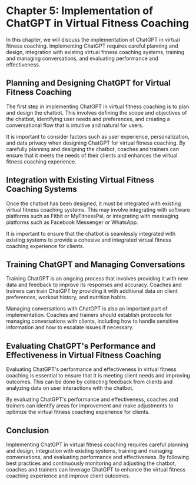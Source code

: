 Chapter 5: Implementation of ChatGPT in Virtual Fitness Coaching
================================================================

In this chapter, we will discuss the implementation of ChatGPT in virtual fitness coaching. Implementing ChatGPT requires careful planning and design, integration with existing virtual fitness coaching systems, training and managing conversations, and evaluating performance and effectiveness.

Planning and Designing ChatGPT for Virtual Fitness Coaching
-----------------------------------------------------------

The first step in implementing ChatGPT in virtual fitness coaching is to plan and design the chatbot. This involves defining the scope and objectives of the chatbot, identifying user needs and preferences, and creating a conversational flow that is intuitive and natural for users.

It is important to consider factors such as user experience, personalization, and data privacy when designing ChatGPT for virtual fitness coaching. By carefully planning and designing the chatbot, coaches and trainers can ensure that it meets the needs of their clients and enhances the virtual fitness coaching experience.

Integration with Existing Virtual Fitness Coaching Systems
----------------------------------------------------------

Once the chatbot has been designed, it must be integrated with existing virtual fitness coaching systems. This may involve integrating with software platforms such as Fitbit or MyFitnessPal, or integrating with messaging platforms such as Facebook Messenger or WhatsApp.

It is important to ensure that the chatbot is seamlessly integrated with existing systems to provide a cohesive and integrated virtual fitness coaching experience for clients.

Training ChatGPT and Managing Conversations
-------------------------------------------

Training ChatGPT is an ongoing process that involves providing it with new data and feedback to improve its responses and accuracy. Coaches and trainers can train ChatGPT by providing it with additional data on client preferences, workout history, and nutrition habits.

Managing conversations with ChatGPT is also an important part of implementation. Coaches and trainers should establish protocols for managing conversations with clients, including how to handle sensitive information and how to escalate issues if necessary.

Evaluating ChatGPT's Performance and Effectiveness in Virtual Fitness Coaching
------------------------------------------------------------------------------

Evaluating ChatGPT's performance and effectiveness in virtual fitness coaching is essential to ensure that it is meeting client needs and improving outcomes. This can be done by collecting feedback from clients and analyzing data on user interactions with the chatbot.

By evaluating ChatGPT's performance and effectiveness, coaches and trainers can identify areas for improvement and make adjustments to optimize the virtual fitness coaching experience for clients.

Conclusion
----------

Implementing ChatGPT in virtual fitness coaching requires careful planning and design, integration with existing systems, training and managing conversations, and evaluating performance and effectiveness. By following best practices and continuously monitoring and adjusting the chatbot, coaches and trainers can leverage ChatGPT to enhance the virtual fitness coaching experience and improve client outcomes.
